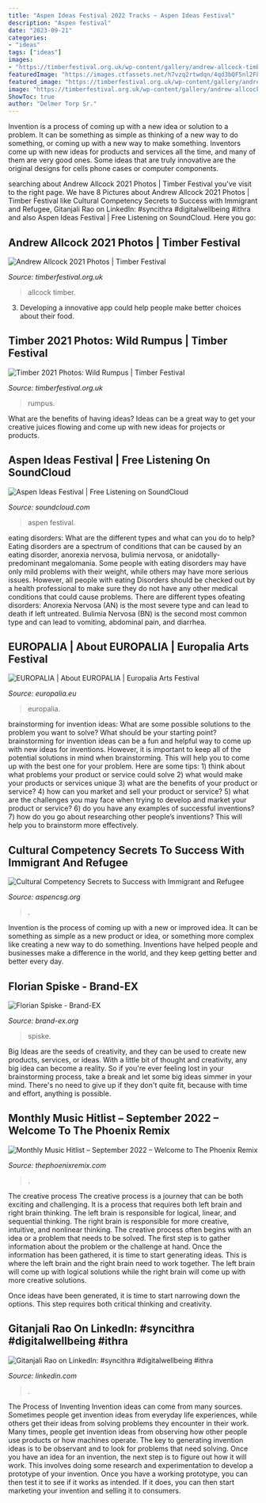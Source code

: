 ```yaml
---
title: "Aspen Ideas Festival 2022 Tracks ~ Aspen Ideas Festival"
description: "Aspen festival"
date: "2023-09-21"
categories:
- "ideas"
tags: ["ideas"]
images:
- "https://timberfestival.org.uk/wp-content/gallery/andrew-allcock-timber-2021/Timber-2021-Andrew-Allcock-210702-1453.jpg"
featuredImage: "https://images.ctfassets.net/h7vzq2rtwdqn/4qd3bQF5nl2FLRgcZocdtT/88664c2cfd3ae1ed19f924c1f52a1eda/workshop_IMG_0192.JPG?w=1200&amp;h=800&amp;fm=jpg&amp;fit=fill&amp;f=center"
featured_image: "https://timberfestival.org.uk/wp-content/gallery/andrew-allcock-timber-2021/Timber-2021-Andrew-Allcock-210702-1453.jpg"
image: "https://timberfestival.org.uk/wp-content/gallery/andrew-allcock-timber-2021/Timber-2021-Andrew-Allcock-210702-1453.jpg"
ShowToc: true
author: "Delmer Torp Sr."
---
```



Invention is a process of coming up with a new idea or solution to a problem. It can be something as simple as thinking of a new way to do something, or coming up with a new way to make something. Inventors come up with new ideas for products and services all the time, and many of them are very good ones. Some ideas that are truly innovative are the original designs for cells phone cases or computer components.

	

		
searching about Andrew Allcock 2021 Photos | Timber Festival you've visit to the right page. We have 8 Pictures about Andrew Allcock 2021 Photos | Timber Festival like Cultural Competency Secrets to Success with Immigrant and Refugee, Gitanjali Rao on LinkedIn: #syncithra #digitalwellbeing #ithra and also Aspen Ideas Festival | Free Listening on SoundCloud. Here you go:
		
    
## Andrew Allcock 2021 Photos | Timber Festival

<img loading=lazy src="https://timberfestival.org.uk/wp-content/gallery/andrew-allcock-timber-2021/Timber-2021-Andrew-Allcock-210702-1453.jpg" onerror="this.onerror=null;this.src='https://tse2.mm.bing.net/th?id=OIP.Iv4di_1RT2_z9Rup4P5mGQHaE7&amp;pid=15.1';" alt="Andrew Allcock 2021 Photos | Timber Festival">

_Source: timberfestival.org.uk_

>allcock timber. 

	

3. Developing a innovative app could help people make better choices about their food.

    
## Timber 2021 Photos: Wild Rumpus | Timber Festival

<img loading=lazy src="https://timberfestival.org.uk/wp-content/gallery/wild-rumpus-timber-2021/FRIDAY-Timber2021-cWildRumpus-83.jpg" onerror="this.onerror=null;this.src='https://tse3.mm.bing.net/th?id=OIP.CLDszr9eLaIY9usgfLjgXgHaE8&amp;pid=15.1';" alt="Timber 2021 Photos: Wild Rumpus | Timber Festival">

_Source: timberfestival.org.uk_

>rumpus. 

	

What are the benefits of having ideas?
Ideas can be a great way to get your creative juices flowing and come up with new ideas for projects or products.

    
## Aspen Ideas Festival | Free Listening On SoundCloud

<img loading=lazy src="https://i1.sndcdn.com/avatars-000113781431-zwrfo8-t500x500.jpg" onerror="this.onerror=null;this.src='https://tse4.mm.bing.net/th?id=OIP.Y-ZTUpOR6w1SMibgXePzCAHaHa&amp;pid=15.1';" alt="Aspen Ideas Festival | Free Listening on SoundCloud">

_Source: soundcloud.com_

>aspen festival. 

	

eating disorders: What are the different types and what can you do to help?
Eating disorders are a spectrum of conditions that can be caused by an eating disorder, anorexia nervosa, bulimia nervosa, or anidotally-predominant megalomania. Some people with eating disorders may have only mild problems with their weight, while others may have more serious issues. However, all people with eating Disorders should be checked out by a health professional to make sure they do not have any other medical conditions that could cause problems. 
There are different types ofeating disorders: Anorexia Nervosa (AN) is the most severe type and can lead to death if left untreated. Bulimia Nervosa (BN) is the second most common type and can lead to vomiting, abdominal pain, and diarrhea.

    
## EUROPALIA | About EUROPALIA | Europalia Arts Festival

<img loading=lazy src="https://images.ctfassets.net/h7vzq2rtwdqn/4qd3bQF5nl2FLRgcZocdtT/88664c2cfd3ae1ed19f924c1f52a1eda/workshop_IMG_0192.JPG?w=1200&amp;h=800&amp;fm=jpg&amp;fit=fill&amp;f=center" onerror="this.onerror=null;this.src='https://tse1.mm.bing.net/th?id=OIP.HxLse4NXHf0pQX5qCYnLFQHaE8&amp;pid=15.1';" alt="EUROPALIA | About EUROPALIA | Europalia Arts Festival">

_Source: europalia.eu_

>europalia. 

	

brainstorming for invention ideas: What are some possible solutions to the problem you want to solve? What should be your starting point?
brainstorming for invention ideas can be a fun and helpful way to come up with new ideas for inventions. However, it is important to keep all of the potential solutions in mind when brainstorming. This will help you to come up with the best one for your problem. Here are some tips: 1) think about what problems your product or service could solve 2) what would make your products or services unique 3) what are the benefits of your product or service? 4) how can you market and sell your product or service? 5) what are the challenges you may face when trying to develop and market your product or service? 6) do you have any examples of successful inventions? 7) how do you go about researching other people’s inventions? This will help you to brainstorm more effectively.

    
## Cultural Competency Secrets To Success With Immigrant And Refugee

<img loading=lazy src="https://www.aspencsg.org/wp-content/uploads/2022/09/Aspen-CSG-Website-Twitter.png" onerror="this.onerror=null;this.src='https://tse2.mm.bing.net/th?id=OIP.UCcUiUvccpAKZCmAJ9vAtgHaEK&amp;pid=15.1';" alt="Cultural Competency Secrets to Success with Immigrant and Refugee">

_Source: aspencsg.org_

>. 

	

Invention is the process of coming up with a new or improved idea. It can be something as simple as a new product or idea, or something more complex like creating a new way to do something. Inventions have helped people and businesses make a difference in the world, and they keep getting better and better every day.

    
## Florian Spiske - Brand-EX

<img loading=lazy src="https://brand-ex.org/wp-content/uploads/2021/02/Portrait_Florian-Spiske.jpg" onerror="this.onerror=null;this.src='https://tse3.mm.bing.net/th?id=OIP.eTmamX9vCGImZPXgVz38kAHaHa&amp;pid=15.1';" alt="Florian Spiske - Brand-EX">

_Source: brand-ex.org_

>spiske. 

	

Big Ideas are the seeds of creativity, and they can be used to create new products, services, or ideas. With a little bit of thought and creativity, any big idea can become a reality. So if you're ever feeling lost in your brainstorming process, take a break and let some big ideas simmer in your mind. There's no need to give up if they don't quite fit, because with time and effort, anything is possible.

    
## Monthly Music Hitlist – September 2022 – Welcome To The Phoenix Remix

<img loading=lazy src="https://thephoenixremix.files.wordpress.com/2022/01/smartphone-vintage-technology-music.jpg?w=300" onerror="this.onerror=null;this.src='https://tse4.mm.bing.net/th?id=OIP.W5AQc7-E7TDLSt0OD1lZCwEsDH&amp;pid=15.1';" alt="Monthly Music Hitlist – September 2022 – Welcome to The Phoenix Remix">

_Source: thephoenixremix.com_

>. 

	

The creative process
The creative process is a journey that can be both exciting and challenging. It is a process that requires both left brain and right brain thinking. The left brain is responsible for logical, linear, and sequential thinking. The right brain is responsible for more creative, intuitive, and nonlinear thinking.
The creative process often begins with an idea or a problem that needs to be solved. The first step is to gather information about the problem or the challenge at hand. Once the information has been gathered, it is time to start generating ideas. This is where the left brain and the right brain need to work together. The left brain will come up with logical solutions while the right brain will come up with more creative solutions.

Once ideas have been generated, it is time to start narrowing down the options. This step requires both critical thinking and creativity.

    
## Gitanjali Rao On LinkedIn: #syncithra #digitalwellbeing #ithra

<img loading=lazy src="https://media-exp1.licdn.com/dms/image/C4E16AQGyUOewxMSYXg/profile-displaybackgroundimage-shrink_200_800/0/1586497439032?e=2147483647&amp;v=beta&amp;t=2fTePQHm3dO5ej2U88zV1foEqjT7lDm7lvrEpe9JWOk" onerror="this.onerror=null;this.src='https://tse2.mm.bing.net/th?id=OIP.AHbbRKwi0RdZZ7TtCVrwagHaB1&amp;pid=15.1';" alt="Gitanjali Rao on LinkedIn: #syncithra #digitalwellbeing #ithra">

_Source: linkedin.com_

>. 

	

The Process of Inventing
Invention ideas can come from many sources. Sometimes people get invention ideas from everyday life experiences, while others get their ideas from solving problems they encounter in their work. Many times, people get invention ideas from observing how other people use products or how machines operate. The key to generating invention ideas is to be observant and to look for problems that need solving.
Once you have an idea for an invention, the next step is to figure out how it will work. This involves doing some research and experimentation to develop a prototype of your invention. Once you have a working prototype, you can then test it to see if it works as intended. If it does, you can then start marketing your invention and selling it to consumers.

